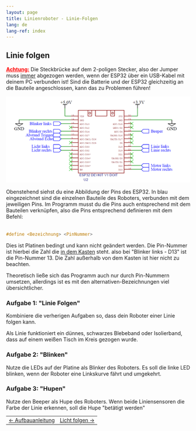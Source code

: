 ```yaml
---
layout: page
title: Linienroboter - Linie-Folgen
lang: de
lang-ref: index
---
```


## Linie folgen

<span style="color: red; font-weight: bold; text-decoration: underline;">Achtung:</span>
Die Steckbrücke auf dem 2-poligen Stecker, also der Jumper muss <span style="text-decoration: underline;">immer</span> abgezogen werden, wenn der ESP32 über ein USB-Kabel mit deinem PC verbunden ist! Sind die Batterie und der ESP32 gleichzeitig an die Bauteile angeschlossen, kann das zu Problemen führen!

<img src="img/Pinbelegung_ESP32.png" alt="Abbildung der Pinnbelegung">

Obenstehend siehst du eine Abbildung der Pins des ESP32. In <span style="color: blau;">blau</span> eingezeichnet sind die einzelnen Bauteile des Roboters, verbunden mit dem jeweiligen Pins. Im Programm musst du die Pins auch entsprechend mit dem Bauteilen verknüpfen, also die Pins entsprechend definieren mit dem Befehl:
```C

#define <Bezeichnung> <PinNummer>

```
Dies ist Platinen bedingt und kann nicht geändert werden. Die Pin-Nummer ist hierbei die Zahl die <span style="text-decoration: underline;">in dem Kasten</span> steht. also bei "Blinker links - D13" ist die Pin-Nummer 13. Die Zahl außerhalb von dem Kasten ist hier nicht zu beachten.

Theoretisch ließe sich das Programm auch nur durch Pin-Nummern umsetzen, allerdings ist es mit den alternativen-Bezeichnungen viel übersichtlicher.

### Aufgabe 1: "Linie Folgen"
Kombiniere die verherigen Aufgaben so, dass dein Roboter einer Linie folgen kann.

Als Linie funktioniert ein dünnes, schwarzes Blebeband oder Isolierband, dass auf einem weißen Tisch im Kreis gezogen wurde.

### Aufgabe 2: "Blinken"
Nutze die LEDs auf der Platine als Blinker des Roboters. Es soll die linke LED blinken, wenn der Roboter eine Linkskurve fährt und umgekehrt.

### Aufgabe 3: "Hupen"
Nutze den Beeper als Hupe des Roboters. Wenn beide Liniensensoren die Farbe der Linie erkennen, soll die Hupe "betätigt werden"



|                  |                 |
|:-------------    | -------------:  |
|<a href="./Aufbauanleitung.html"><- Aufbauanleitung</a>|<a href="./Licht-Folgen.html">Licht folgen -></a>|




